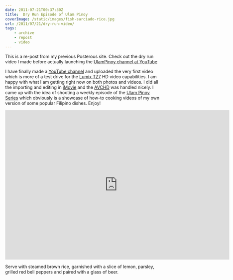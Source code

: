 ```yaml
---
date: 2011-07-21T00:37:30Z
title:  Dry Run Episode of Ulam Pinoy
coverImage: /static/images/fish-sarciado-rice.jpg
url: /2011/07/21/dry-run-video/
tags:
    - archive
    - repost
    - video
---
```


This is a re-post from my previous Posterous site. Check out the dry run video I made before actually launching the [UlamPinoy channel at YouTube][5]

I have finally made a [YouTube channel][1] and uploaded the very first video which is more of a test drive for the [Lumix TZ7][2] HD video capabilities. I am happy with what I am getting right now on both photos and videos. I did all the importing and editing in [iMovie][3] and the [AVCHD][4] was handled nicely. I came up with the idea of shooting a weekly episode of the [Ulam Pinoy Series][1] which obviously is a showcase of how-to cooking videos of my own version of some popular Filipino dishes. Enjoy!

<p>
<iframe src="https://www.youtube.com/embed/LIyRxc1d5qw?wmode=opaque" frameborder="0" width="720" height="480"></iframe>
</p>

Serve with steamed brown rice, garnished with a slice of lemon, parsley, grilled red bell peppers and paired with a glass of beer.

[1]:https://www.youtube.com/user/ulampinoy/videos
[2]:https://www.panasonic.com/uk/consumer/cameras-camcorders/lumix-digital-cameras/superzoom-cameras/dmc-tz40.html
[3]:https://www.apple.com/ilife/imovie/
[4]:https://en.wikipedia.org/wiki/AVCHD
[5]:https://www.youtube.com/user/ulampinoy
